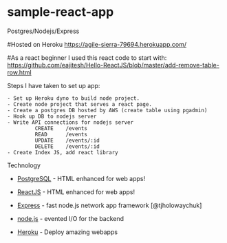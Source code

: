 # sample-react-app
Postgres/Nodejs/Express

#Hosted on Heroku
https://agile-sierra-79694.herokuapp.com/

#As a react beginner I used this react code to start with:
https://github.com/eajitesh/Hello-ReactJS/blob/master/add-remove-table-row.html

Steps I have taken to set up app:

    - Set up Heroku dyno to build node project.
    - Create node project that serves a react page.
    - Create a postgres DB hosted by AWS (create table using pgadmin)
    - Hook up DB to nodejs server 
    - Write API connections for nodejs server
             CREATE    /events
             READ      /events
             UPDATE    /events/:id
             DELETE    /events/:id
    - Create Index JS, add react library
    
Technology
* [PostgreSQL] - HTML enhanced for web apps!
* [ReactJS] - HTML enhanced for web apps!
* [Express] - fast node.js network app framework [@tjholowaychuk]
* [node.js] - evented I/O for the backend
* [Heroku] - Deploy amazing webapps

   [PostgreSQL]: <https://www.postgresql.org/>
   [ReactJS]: <https://facebook.github.io/react/>
   [express]: <http://expressjs.com>
   [node.js]: <http://nodejs.org>
   [heroku]: <http://heroku.com>
